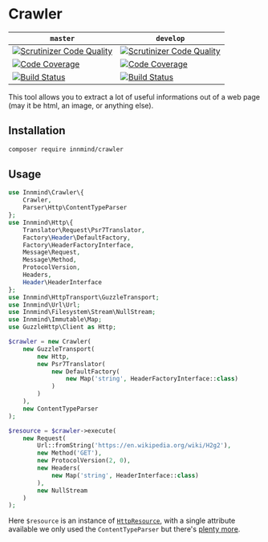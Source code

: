 # Crawler

| `master` | `develop` |
|----------|-----------|
| [![Scrutinizer Code Quality](https://scrutinizer-ci.com/g/Innmind/Crawler/badges/quality-score.png?b=master)](https://scrutinizer-ci.com/g/Innmind/Crawler/?branch=master) | [![Scrutinizer Code Quality](https://scrutinizer-ci.com/g/Innmind/Crawler/badges/quality-score.png?b=develop)](https://scrutinizer-ci.com/g/Innmind/Crawler/?branch=develop) |
| [![Code Coverage](https://scrutinizer-ci.com/g/Innmind/Crawler/badges/coverage.png?b=master)](https://scrutinizer-ci.com/g/Innmind/Crawler/?branch=master) | [![Code Coverage](https://scrutinizer-ci.com/g/Innmind/Crawler/badges/coverage.png?b=develop)](https://scrutinizer-ci.com/g/Innmind/Crawler/?branch=develop) |
| [![Build Status](https://scrutinizer-ci.com/g/Innmind/Crawler/badges/build.png?b=master)](https://scrutinizer-ci.com/g/Innmind/Crawler/build-status/master) | [![Build Status](https://scrutinizer-ci.com/g/Innmind/Crawler/badges/build.png?b=develop)](https://scrutinizer-ci.com/g/Innmind/Crawler/build-status/develop) |

This tool allows you to extract a lot of useful informations out of a web page (may it be html, an image, or anything else).

## Installation

```sh
composer require innmind/crawler
```

## Usage

```php
use Innmind\Crawler\{
    Crawler,
    Parser\Http\ContentTypeParser
};
use Innmind\Http\{
    Translator\Request\Psr7Translator,
    Factory\Header\DefaultFactory,
    Factory\HeaderFactoryInterface,
    Message\Request,
    Message\Method,
    ProtocolVersion,
    Headers,
    Header\HeaderInterface
};
use Innmind\HttpTransport\GuzzleTransport;
use Innmind\Url\Url;
use Innmind\Filesystem\Stream\NullStream;
use Innmind\Immutable\Map;
use GuzzleHttp\Client as Http;

$crawler = new Crawler(
    new GuzzleTransport(
        new Http,
        new Psr7Translator(
            new DefaultFactory(
                new Map('string', HeaderFactoryInterface::class)
            )
        )
    ),
    new ContentTypeParser
);

$resource = $crawler->execute(
    new Request(
        Url::fromString('https://en.wikipedia.org/wiki/H2g2'),
        new Method('GET'),
        new ProtocolVersion(2, 0),
        new Headers(
            new Map('string', HeaderInterface::class)
        ),
        new NullStream
    )
);
```

Here `$resource` is an instance of [`HttpResource`](src/HttpResource.php), with a single attribute available we only used the `ContentTypeParser` but there's [plenty more](src/Parser).
